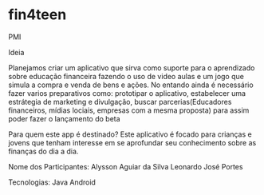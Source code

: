 # fin4teen
PMI

Ideia

Planejamos criar um aplicativo que sirva como suporte para o aprendizado sobre educação financeira fazendo
o uso de video aulas e um jogo que simula a compra e venda de bens e ações. No entando ainda é necessário fazer
varios preparativos como: prototipar o aplicativo, estabelecer uma estrátegia de marketing e divulgação,
buscar parcerias(Educadores financeiros, mídias lociais, empresas com a mesma proposta) para assim poder fazer
o lançamento do beta

Para quem este app é destinado?
Este aplicativo é focado para crianças e jovens que tenham interesse em se aprofundar seu conhecimento
sobre as finanças do dia a dia.

Nome dos Participantes:
Alysson Aguiar da Silva
Leonardo José Portes


Tecnologias:
Java Android


